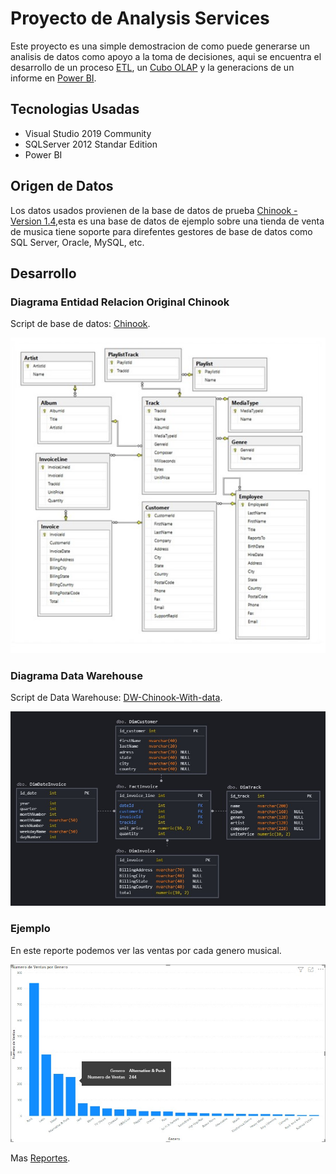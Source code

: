 # Proyecto de Analysis Services 
Este proyecto es una simple demostracion de como puede generarse un analisis de datos como apoyo a la toma de decisiones, aqui se encuentra el desarrollo de un proceso [ETL](https://en.wikipedia.org/wiki/Extract,_transform,_load), un [Cubo OLAP](https://es.wikipedia.org/wiki/Cubo_OLAP) y la generacions de un informe en [Power BI](https://es.wikipedia.org/wiki/Power_BI). 

## Tecnologias Usadas

* Visual Studio 2019 Community
* SQLServer 2012 Standar Edition
* Power BI

## Origen de Datos 

Los datos usados provienen de la base de datos de prueba [Chinook - Version 1.4](https://github.com/lerocha/chinook-database),esta es una base de datos de ejemplo sobre una tienda de venta de musica tiene soporte para direfentes gestores de base de datos como SQL Server, Oracle, MySQL, etc.

## Desarrollo

### Diagrama Entidad Relacion Original Chinook

Script de base de datos: [Chinook](./SQL/Chinook.sql).

![diagrama](./Capturas/ER.jpg)

### Diagrama Data Warehouse

Script de Data Warehouse: [DW-Chinook-With-data](./SQL/DW-Chinook-FullData.sql).

![dw](./Capturas/diagramaDW.jpg)

### Ejemplo 

En este reporte podemos ver las ventas por cada genero musical. 

![ventas genero](./Capturas/vg.jpg)

Mas [Reportes](./Reportes/).